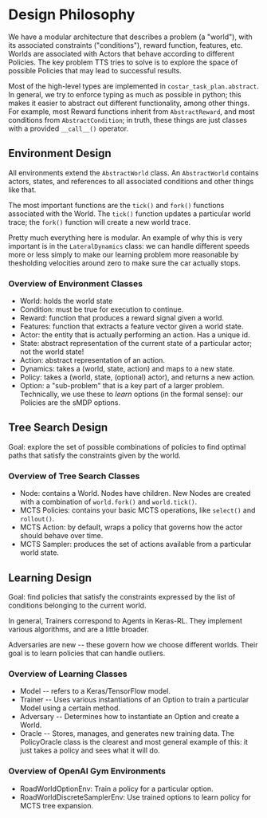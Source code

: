 # Design Philosophy

We have a modular architecture that describes a problem (a "world"), with its associated constraints ("conditions"), reward function, features, etc. Worlds are associated with Actors that behave according to different Policies. The key problem TTS tries to solve is to explore the space of possible Policies that may lead to successful results.

Most of the high-level types are implemented in `costar_task_plan.abstract`. In general, we try to enforce typing as much as possible in python; this makes it easier to abstract out different functionality, among other things. For example, most Reward functions inherit from `AbstractReward`, and most conditions from `AbstractCondition`; in truth, these things are just classes with a provided `__call__()` operator.

## Environment Design

All environments extend the `AbstractWorld` class. An `AbstractWorld` contains actors, states, and references to all associated conditions and other things like that.

The most important functions are the `tick()` and `fork()` functions associated with the World. The `tick()` function updates a particular world trace; the `fork()` function will create a new world trace.

Pretty much everything here is modular. An example of why this is very important is in the `LateralDynamics` class: we can handle different speeds more or less simply to make our learning problem more reasonable by thesholding velocities around zero to make sure the car actually stops.

### Overview of Environment Classes

  - World: holds the world state
  - Condition: must be true for execution to continue.
  - Reward: function that produces a reward signal given a world.
  - Features: function that extracts a feature vector given a world state.
  - Actor: the entity that is actually performing an action. Has a unique id.
  - State: abstract representation of the current state of a particular actor; not the world state!
  - Action: abstract representation of an action.
  - Dynamics: takes a (world, state, action) and maps to a new state.
  - Policy: takes a (world, state, (optional) actor), and returns a new action.
  - Option: a "sub-problem" that is a key part of a larger problem. Technically, we use these to _learn_ options (in the formal sense): our Policies are the sMDP options.

## Tree Search Design

Goal: explore the set of possible combinations of policies to find optimal paths that satisfy the constraints given by the world.

### Overview of Tree Search Classes

  - Node: contains a World. Nodes have children. New Nodes are created with a combination of `world.fork()` and `world.tick()`.
  - MCTS Policies: contains your basic MCTS operations, like `select()` and `rollout()`.
  - MCTS Action: by default, wraps a policy that governs how the actor should behave over time.
  - MCTS Sampler: produces the set of actions available from a particular world state.

## Learning Design

Goal: find policies that satisfy the constraints expressed by the list of conditions belonging to the current world.

In general, Trainers correspond to Agents in Keras-RL. They implement various algorithms, and are a little broader.

Adversaries are new -- these govern how we choose different worlds. Their goal is to learn policies that can handle outliers.

### Overview of Learning Classes

  - Model -- refers to a Keras/TensorFlow model.
  - Trainer -- Uses various instantiations of an Option to train a particular Model using a certain method.
  - Adversary -- Determines how to instantiate an Option and create a World.
  - Oracle -- Stores, manages, and generates new training data. The PolicyOracle class is the clearest and most general example of this: it just takes a policy and sees what it will do.

### Overview of OpenAI Gym Environments

  - RoadWorldOptionEnv: Train a policy for a particular option.
  - RoadWorldDiscreteSamplerEnv: Use trained options to learn policy for MCTS tree expansion.

